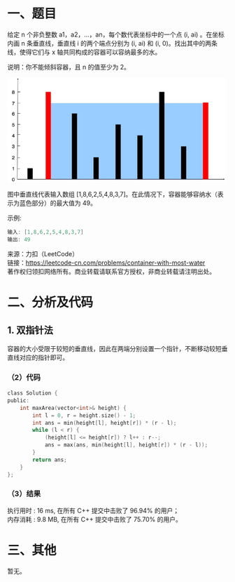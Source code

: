 # 一、题目
给定 n 个非负整数 a1，a2，...，an，每个数代表坐标中的一个点 (i, ai) 。在坐标内画 n 条垂直线，垂直线 i 的两个端点分别为 (i, ai) 和 (i, 0)。找出其中的两条线，使得它们与 x 轴共同构成的容器可以容纳最多的水。   

说明：你不能倾斜容器，且 n 的值至少为 2。  

<img src="https://github.com/zhengmenglei/leetcode/blob/master/images/question_11.jpg" width="500">

图中垂直线代表输入数组 [1,8,6,2,5,4,8,3,7]。在此情况下，容器能够容纳水（表示为蓝色部分）的最大值为 49。  

 

示例:  
```c++
输入: [1,8,6,2,5,4,8,3,7]
输出: 49
```
来源：力扣（LeetCode）   
链接：https://leetcode-cn.com/problems/container-with-most-water   
著作权归领扣网络所有。商业转载请联系官方授权，非商业转载请注明出处。   
# 二、分析及代码
## 1. 双指针法 
容器的大小受限于较短的垂直线，因此在两端分别设置一个指针，不断移动较短垂直线对应的指针即可。  
### （2）代码
```c
class Solution {
public:
	int maxArea(vector<int>& height) {
		int l = 0, r = height.size() - 1;
		int ans = min(height[l], height[r]) * (r - l);
		while (l < r) {
			(height[l] <= height[r]) ? l++ : r--;
			ans = max(ans, min(height[l], height[r]) * (r - l));
		}
		return ans;
	}
};
```
### （3）结果
执行用时 : 16 ms, 在所有 C++ 提交中击败了 96.94% 的用户；  
内存消耗 : 9.8 MB, 在所有 C++ 提交中击败了 75.70% 的用户。  
# 三、其他
暂无。  
